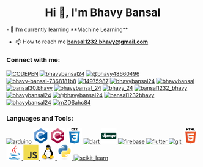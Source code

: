 <h1 align="center">Hi 👋, I'm Bhavy Bansal</h1>
- 🌱 I’m currently learning **Machine Learning**

- 📫 How to reach me **bansal1232.bhavy@gmail.com**

<h3 align="left">Connect with me:</h3>
<p align="left">
<a href="https://codepen.io/bhavybansal24" target="blank"><img align="center" src="https://cdn.jsdelivr.net/npm/simple-icons@3.1.0/icons/codepen.svg" alt="CODEPEN" height="30" width="40" /></a>
<a href="https://dev.to/bhavybansal24" target="blank"><img align="center" src="https://cdn.jsdelivr.net/npm/simple-icons@3.0.1/icons/dev-dot-to.svg" alt="bhavybansal24" height="30" width="40" /></a>
<a href="https://twitter.com/@bhavy48660496" target="blank"><img align="center" src="https://i.ibb.co/LdyZzgZ/twitter-PNG1.png" alt="@bhavy48660496" height="30" width="40" /></a>
<a href="https://linkedin.com/in/bhavy-bansal-7368181b8" target="blank"><img align="center" src="https://i.ibb.co/6WcdB17/linkedin.png" alt="bhavy-bansal-7368181b8" height="30" width="40" /></a>
<a href="https://stackoverflow.com/users/14975987" target="blank"><img align="center" src="https://cdn.jsdelivr.net/npm/simple-icons@3.1.0/icons/stackoverflow.svg" alt="14975987" height="30" width="40" /></a>
<a href="https://codesandbox.com/bhavybansal24" target="blank"><img align="center" src="https://cdn.jsdelivr.net/npm/simple-icons@3.0.1/icons/codesandbox.svg" alt="bhavybansal24" height="30" width="40" /></a>
<a href="https://kaggle.com/bhavybansal" target="blank"><img align="center" src="https://cdn.jsdelivr.net/npm/simple-icons@3.1.0/icons/kaggle.svg" alt="bhavybansal" height="30" width="40" /></a>
<a href="https://fb.com/bansal30.bhavy" target="blank"><img align="center" src="https://cdn.jsdelivr.net/npm/simple-icons@3.1.0/icons/facebook.svg" alt="bansal30.bhavy" height="30" width="40" /></a>
<a href="https://instagram.com/bhavybansal_24" target="blank"><img align="center" src="https://cdn.jsdelivr.net/npm/simple-icons@3.1.0/icons/instagram.svg" alt="bhavybansal_24" height="30" width="40" /></a>
<a href="https://www.codechef.com/users/bhavy_24" target="white"><img align="center" src="https://cdn.jsdelivr.net/npm/simple-icons@3.1.0/icons/codechef.svg" alt="bhavy_24" height="30" width="40" /></a>
<a href="https://www.hackerrank.com/bansal1232_bhavy" target="blank"><img align="center" src="https://cdn.jsdelivr.net/npm/simple-icons@3.1.0/icons/hackerrank.svg" alt="bansal1232_bhavy" height="30" width="40" /></a>
<a href="https://codeforces.com/profile/bhavybansal24" target="blank"><img align="center" src="https://cdn.jsdelivr.net/npm/simple-icons@3.0.1/icons/codeforces.svg" alt="bhavybansal24" height="30" width="40" /></a>
<a href="https://www.hackerearth.com/@bhavybansal24" target="blank"><img align="center" src="https://cdn.jsdelivr.net/npm/simple-icons@3.1.0/icons/hackerearth.svg" alt="@bhavybansal24" height="30" width="40" /></a>
<a href="https://auth.geeksforgeeks.org/user/bansal1232bhavy" target="blank"><img align="center" src="https://cdn.jsdelivr.net/npm/simple-icons@3.1.0/icons/geeksforgeeks.svg" alt="bansal1232bhavy" height="30" width="40" /></a>
<a href="https://www.topcoder.com/members/bhavybansal24" target="blank"><img align="center" src="https://cdn.jsdelivr.net/npm/simple-icons@3.0.1/icons/topcoder.svg" alt="bhavybansal24" height="30" width="40" /></a>
<a href="https://discord.gg/rnZDSahc84" target="blank"><img align="center" src="https://cdn.jsdelivr.net/npm/simple-icons@3.1.0/icons/discord.svg" alt="rnZDSahc84" height="30" width="40" /></a>
</p>

<h3 align="left">Languages and Tools:</h3>
<p align="left"> <a href="https://www.arduino.cc/" target="_blank"> <img src="https://cdn.worldvectorlogo.com/logos/arduino-1.svg" alt="arduino" width="40" height="40"/> </a> <a href="https://www.cprogramming.com/" target="_blank"> <img src="https://raw.githubusercontent.com/devicons/devicon/master/icons/c/c-original.svg" alt="c" width="40" height="40"/> </a> <a href="https://www.w3schools.com/cpp/" target="_blank"> <img src="https://raw.githubusercontent.com/devicons/devicon/master/icons/cplusplus/cplusplus-original.svg" alt="cplusplus" width="40" height="40"/> </a> <a href="https://www.w3schools.com/css/" target="_blank"> <img src="https://raw.githubusercontent.com/devicons/devicon/master/icons/css3/css3-original-wordmark.svg" alt="css3" width="40" height="40"/> </a> <a href="https://dart.dev" target="_blank"> <img src="https://www.vectorlogo.zone/logos/dartlang/dartlang-icon.svg" alt="dart" width="40" height="40"/> </a> <a href="https://www.djangoproject.com/" target="_blank"> <img src="https://raw.githubusercontent.com/devicons/devicon/master/icons/django/django-original.svg" alt="django" width="40" height="40"/> </a> <a href="https://firebase.google.com/" target="_blank"> <img src="https://www.vectorlogo.zone/logos/firebase/firebase-icon.svg" alt="firebase" width="40" height="40"/> </a> <a href="https://flutter.dev" target="_blank"> <img src="https://www.vectorlogo.zone/logos/flutterio/flutterio-icon.svg" alt="flutter" width="40" height="40"/> </a> <a href="https://git-scm.com/" target="_blank"> <img src="https://www.vectorlogo.zone/logos/git-scm/git-scm-icon.svg" alt="git" width="40" height="40"/> </a> <a href="https://www.w3.org/html/" target="_blank"> <img src="https://raw.githubusercontent.com/devicons/devicon/master/icons/html5/html5-original-wordmark.svg" alt="html5" width="40" height="40"/> </a> <a href="https://www.java.com" target="_blank"> <img src="https://raw.githubusercontent.com/devicons/devicon/master/icons/java/java-original.svg" alt="java" width="40" height="40"/> </a> <a href="https://developer.mozilla.org/en-US/docs/Web/JavaScript" target="_blank"> <img src="https://raw.githubusercontent.com/devicons/devicon/master/icons/javascript/javascript-original.svg" alt="javascript" width="40" height="40"/> </a> <a href="https://www.linux.org/" target="_blank"> <img src="https://raw.githubusercontent.com/devicons/devicon/master/icons/linux/linux-original.svg" alt="linux" width="40" height="40"/> </a> <a href="https://www.python.org" target="_blank"> <img src="https://raw.githubusercontent.com/devicons/devicon/master/icons/python/python-original.svg" alt="python" width="40" height="40"/> </a> <a href="https://scikit-learn.org/" target="_blank"> <img src="https://upload.wikimedia.org/wikipedia/commons/0/05/Scikit_learn_logo_small.svg" alt="scikit_learn" width="40" height="40"/> </a> </p>

